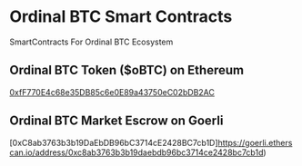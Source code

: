 # Ordinal BTC Smart Contracts
SmartContracts For Ordinal BTC Ecosystem

## Ordinal BTC Token ($oBTC) on Ethereum
[0xfF770E4c68e35DB85c6e0E89a43750eC02bDB2AC](https://etherscan.io/address/0xff770e4c68e35db85c6e0e89a43750ec02bdb2ac#code) <br />
## Ordinal BTC Market Escrow on Goerli
[0xC8ab3763b3b19DaEbDB96bC3714cE2428BC7cb1D]https://goerli.etherscan.io/address/0xc8ab3763b3b19daebdb96bc3714ce2428bc7cb1d) <br />




